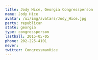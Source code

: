 ```yaml
---
title: Jody Hice, Georgia Congressperson
name: Jody Hice
avatar: /ui/img/avatars/Jody_Hice.jpg
party: republican
state: georgia
type: congressperson
lasthall: 2015-05-05
phone: 202-225-4101
never:
twitter: CongressmanHice
---
```

